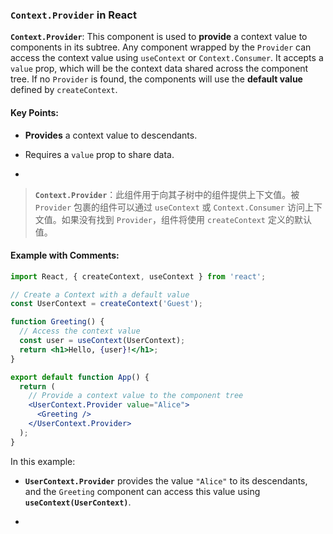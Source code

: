 ### `Context.Provider` in React

**`Context.Provider`**: This component is used to **provide** a context value to components in its subtree. Any component wrapped by the `Provider` can access the context value using `useContext` or `Context.Consumer`. It accepts a `value` prop, which will be the context data shared across the component tree. If no `Provider` is found, the components will use the **default value** defined by `createContext`.

<audio src="..\..\mp3\__`Context.Prov.mp3"></audio>

#### Key Points:
- **Provides** a context value to descendants.

- Requires a `value` prop to share data.

- <audio src="..\..\mp3\- __Provides__ .mp3"></audio>

> **`Context.Provider`**：此组件用于向其子树中的组件提供上下文值。被 `Provider` 包裹的组件可以通过 `useContext` 或 `Context.Consumer` 访问上下文值。如果没有找到 `Provider`，组件将使用 `createContext` 定义的默认值。
>
> <audio src="..\..\mp3\Context.Provide.mp3"></audio>

#### Example with Comments:

<audio src="..\..\mp3\这段代码展示了如何使用 Rea (15).mp3"></audio>

```jsx
import React, { createContext, useContext } from 'react';

// Create a Context with a default value
const UserContext = createContext('Guest');

function Greeting() {
  // Access the context value
  const user = useContext(UserContext);
  return <h1>Hello, {user}!</h1>;
}

export default function App() {
  return (
    // Provide a context value to the component tree
    <UserContext.Provider value="Alice">
      <Greeting />
    </UserContext.Provider>
  );
}
```

In this example:
- **`UserContext.Provider`** provides the value `"Alice"` to its descendants, and the `Greeting` component can access this value using **`useContext(UserContext)`**.

- <audio src="..\..\mp3\__`UserContext..mp3"></audio>